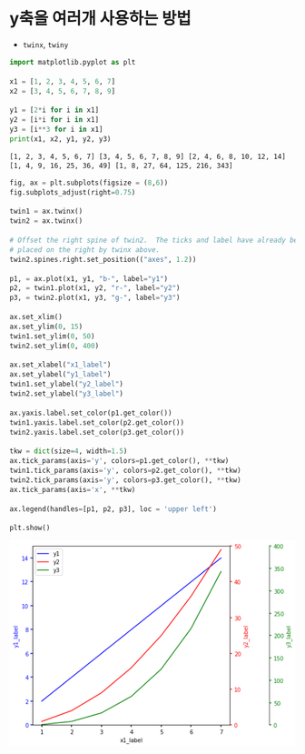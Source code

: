 # y축을 여러개 사용하는 방법
- `twinx`, `twiny`


```python
import matplotlib.pyplot as plt

x1 = [1, 2, 3, 4, 5, 6, 7]
x2 = [3, 4, 5, 6, 7, 8, 9]

y1 = [2*i for i in x1]
y2 = [i*i for i in x1]
y3 = [i**3 for i in x1]
print(x1, x2, y1, y2, y3)
```

    [1, 2, 3, 4, 5, 6, 7] [3, 4, 5, 6, 7, 8, 9] [2, 4, 6, 8, 10, 12, 14] [1, 4, 9, 16, 25, 36, 49] [1, 8, 27, 64, 125, 216, 343]
    


```python
fig, ax = plt.subplots(figsize = (8,6))
fig.subplots_adjust(right=0.75)

twin1 = ax.twinx()
twin2 = ax.twinx()

# Offset the right spine of twin2.  The ticks and label have already been
# placed on the right by twinx above.
twin2.spines.right.set_position(("axes", 1.2))

p1, = ax.plot(x1, y1, "b-", label="y1")
p2, = twin1.plot(x1, y2, "r-", label="y2")
p3, = twin2.plot(x1, y3, "g-", label="y3")

ax.set_xlim()
ax.set_ylim(0, 15)
twin1.set_ylim(0, 50)
twin2.set_ylim(0, 400)

ax.set_xlabel("x1_label")
ax.set_ylabel("y1_label")
twin1.set_ylabel("y2_label")
twin2.set_ylabel("y3_label")

ax.yaxis.label.set_color(p1.get_color())
twin1.yaxis.label.set_color(p2.get_color())
twin2.yaxis.label.set_color(p3.get_color())

tkw = dict(size=4, width=1.5)
ax.tick_params(axis='y', colors=p1.get_color(), **tkw)
twin1.tick_params(axis='y', colors=p2.get_color(), **tkw)
twin2.tick_params(axis='y', colors=p3.get_color(), **tkw)
ax.tick_params(axis='x', **tkw)

ax.legend(handles=[p1, p2, p3], loc = 'upper left')

plt.show()
```


    
![png](output_2_0.png)
    



```python

```
